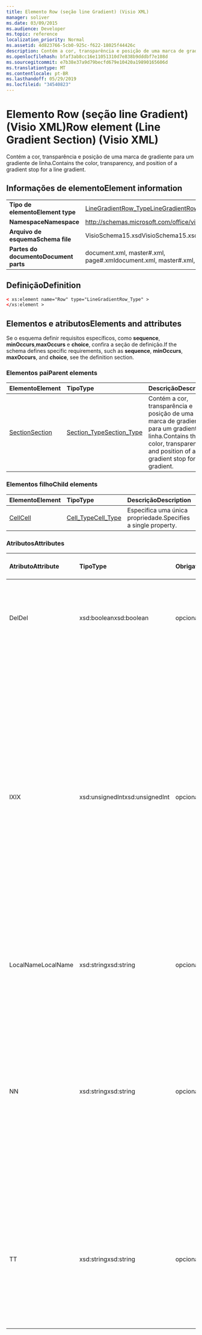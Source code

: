 ```yaml
---
title: Elemento Row (seção line Gradient) (Visio XML)
manager: soliver
ms.date: 03/09/2015
ms.audience: Developer
ms.topic: reference
localization_priority: Normal
ms.assetid: 4d823766-5cb0-925c-f622-18025f44426c
description: Contém a cor, transparência e posição de uma marca de gradiente para um gradiente de linha.
ms.openlocfilehash: bfaf3ab8cc16e11051310d7e838b9dddbf7e108d
ms.sourcegitcommit: e7b38e37a9d79becfd679e10420a19890165606d
ms.translationtype: MT
ms.contentlocale: pt-BR
ms.lasthandoff: 05/29/2019
ms.locfileid: "34540823"
---
```

# <a name="row-element-line-gradient-section-visio-xml"></a><span data-ttu-id="7c6bb-103">Elemento Row (seção line Gradient) (Visio XML)</span><span class="sxs-lookup"><span data-stu-id="7c6bb-103">Row element (Line Gradient Section) (Visio XML)</span></span>

<span data-ttu-id="7c6bb-104">Contém a cor, transparência e posição de uma marca de gradiente para um gradiente de linha.</span><span class="sxs-lookup"><span data-stu-id="7c6bb-104">Contains the color, transparency, and position of a gradient stop for a line gradient.</span></span>
  
## <a name="element-information"></a><span data-ttu-id="7c6bb-105">Informações de elemento</span><span class="sxs-lookup"><span data-stu-id="7c6bb-105">Element information</span></span>

|||
|:-----|:-----|
|<span data-ttu-id="7c6bb-106">**Tipo de elemento**</span><span class="sxs-lookup"><span data-stu-id="7c6bb-106">**Element type**</span></span> <br/> |[<span data-ttu-id="7c6bb-107">LineGradientRow_Type</span><span class="sxs-lookup"><span data-stu-id="7c6bb-107">LineGradientRow_Type</span></span>](linegradientrow_type-complextypevisio-xml.md) <br/> |
|<span data-ttu-id="7c6bb-108">**Namespace**</span><span class="sxs-lookup"><span data-stu-id="7c6bb-108">**Namespace**</span></span> <br/> |http://schemas.microsoft.com/office/visio/2012/main  <br/> |
|<span data-ttu-id="7c6bb-109">**Arquivo de esquema**</span><span class="sxs-lookup"><span data-stu-id="7c6bb-109">**Schema file**</span></span> <br/> |<span data-ttu-id="7c6bb-110">VisioSchema15.xsd</span><span class="sxs-lookup"><span data-stu-id="7c6bb-110">VisioSchema15.xsd</span></span>  <br/> |
|<span data-ttu-id="7c6bb-111">**Partes do documento**</span><span class="sxs-lookup"><span data-stu-id="7c6bb-111">**Document parts**</span></span> <br/> |<span data-ttu-id="7c6bb-112">document.xml, master#.xml, page#.xml</span><span class="sxs-lookup"><span data-stu-id="7c6bb-112">document.xml, master#.xml, page#.xml</span></span>  <br/> |
   
## <a name="definition"></a><span data-ttu-id="7c6bb-113">Definição</span><span class="sxs-lookup"><span data-stu-id="7c6bb-113">Definition</span></span>

```XML
< xs:element name="Row" type="LineGradientRow_Type" >
</xs:element >
```

## <a name="elements-and-attributes"></a><span data-ttu-id="7c6bb-114">Elementos e atributos</span><span class="sxs-lookup"><span data-stu-id="7c6bb-114">Elements and attributes</span></span>

<span data-ttu-id="7c6bb-115">Se o esquema definir requisitos específicos, como **sequence**, **minOccurs**,**maxOccurs** e **choice**, confira a seção de definição.</span><span class="sxs-lookup"><span data-stu-id="7c6bb-115">If the schema defines specific requirements, such as **sequence**, **minOccurs**, **maxOccurs**, and **choice**, see the definition section.</span></span> 
  
### <a name="parent-elements"></a><span data-ttu-id="7c6bb-116">Elementos pai</span><span class="sxs-lookup"><span data-stu-id="7c6bb-116">Parent elements</span></span>

|<span data-ttu-id="7c6bb-117">**Elemento**</span><span class="sxs-lookup"><span data-stu-id="7c6bb-117">**Element**</span></span>|<span data-ttu-id="7c6bb-118">**Tipo**</span><span class="sxs-lookup"><span data-stu-id="7c6bb-118">**Type**</span></span>|<span data-ttu-id="7c6bb-119">**Descrição**</span><span class="sxs-lookup"><span data-stu-id="7c6bb-119">**Description**</span></span>|
|:-----|:-----|:-----|
|[<span data-ttu-id="7c6bb-120">Section</span><span class="sxs-lookup"><span data-stu-id="7c6bb-120">Section</span></span>](section-element-sheet_type-complextypevisio-xml.md) <br/> |[<span data-ttu-id="7c6bb-121">Section_Type</span><span class="sxs-lookup"><span data-stu-id="7c6bb-121">Section_Type</span></span>](section_type-complextypevisio-xml.md) <br/> |<span data-ttu-id="7c6bb-122">Contém a cor, transparência e posição de uma marca de gradiente para um gradiente de linha.</span><span class="sxs-lookup"><span data-stu-id="7c6bb-122">Contains the color, transparency, and position of a gradient stop for a line gradient.</span></span>  <br/> |
   
### <a name="child-elements"></a><span data-ttu-id="7c6bb-123">Elementos filho</span><span class="sxs-lookup"><span data-stu-id="7c6bb-123">Child elements</span></span>

|<span data-ttu-id="7c6bb-124">**Elemento**</span><span class="sxs-lookup"><span data-stu-id="7c6bb-124">**Element**</span></span>|<span data-ttu-id="7c6bb-125">**Tipo**</span><span class="sxs-lookup"><span data-stu-id="7c6bb-125">**Type**</span></span>|<span data-ttu-id="7c6bb-126">**Descrição**</span><span class="sxs-lookup"><span data-stu-id="7c6bb-126">**Description**</span></span>|
|:-----|:-----|:-----|
|[<span data-ttu-id="7c6bb-127">Cell</span><span class="sxs-lookup"><span data-stu-id="7c6bb-127">Cell</span></span>](cell-element-line-gradient-sectionvisio-xml.md) <br/> |[<span data-ttu-id="7c6bb-128">Cell_Type</span><span class="sxs-lookup"><span data-stu-id="7c6bb-128">Cell_Type</span></span>](cell_type-complextypevisio-xml.md) <br/> |<span data-ttu-id="7c6bb-129">Especifica uma única propriedade.</span><span class="sxs-lookup"><span data-stu-id="7c6bb-129">Specifies a single property.</span></span>  <br/> |
   
### <a name="attributes"></a><span data-ttu-id="7c6bb-130">Atributos</span><span class="sxs-lookup"><span data-stu-id="7c6bb-130">Attributes</span></span>

|<span data-ttu-id="7c6bb-131">**Atributo**</span><span class="sxs-lookup"><span data-stu-id="7c6bb-131">**Attribute**</span></span>|<span data-ttu-id="7c6bb-132">**Tipo**</span><span class="sxs-lookup"><span data-stu-id="7c6bb-132">**Type**</span></span>|<span data-ttu-id="7c6bb-133">**Obrigatório**</span><span class="sxs-lookup"><span data-stu-id="7c6bb-133">**Required**</span></span>|<span data-ttu-id="7c6bb-134">**Descrição**</span><span class="sxs-lookup"><span data-stu-id="7c6bb-134">**Description**</span></span>|<span data-ttu-id="7c6bb-135">**Valores possíveis**</span><span class="sxs-lookup"><span data-stu-id="7c6bb-135">**Possible values**</span></span>|
|:-----|:-----|:-----|:-----|:-----|
|<span data-ttu-id="7c6bb-136">Del</span><span class="sxs-lookup"><span data-stu-id="7c6bb-136">Del</span></span>  <br/> |<span data-ttu-id="7c6bb-137">xsd:boolean</span><span class="sxs-lookup"><span data-stu-id="7c6bb-137">xsd:boolean</span></span>  <br/> |<span data-ttu-id="7c6bb-138">opcional</span><span class="sxs-lookup"><span data-stu-id="7c6bb-138">optional</span></span>  <br/> |<span data-ttu-id="7c6bb-139">Especifica se uma linha que seria herdada de uma forma mestra foi excluída.</span><span class="sxs-lookup"><span data-stu-id="7c6bb-139">Specifies whether a row that would otherwise be inherited from a master shape has been deleted.</span></span>  <br/> |<span data-ttu-id="7c6bb-140">Valores do tipo xsd:boolean.</span><span class="sxs-lookup"><span data-stu-id="7c6bb-140">Values of the xsd:boolean type.</span></span>  <br/> |
|<span data-ttu-id="7c6bb-141">IX</span><span class="sxs-lookup"><span data-stu-id="7c6bb-141">IX</span></span>  <br/> |<span data-ttu-id="7c6bb-142">xsd:unsignedInt</span><span class="sxs-lookup"><span data-stu-id="7c6bb-142">xsd:unsignedInt</span></span>  <br/> |<span data-ttu-id="7c6bb-143">opcional</span><span class="sxs-lookup"><span data-stu-id="7c6bb-143">optional</span></span>  <br/> |<span data-ttu-id="7c6bb-144">Especifica o identificador baseado em um da linha.</span><span class="sxs-lookup"><span data-stu-id="7c6bb-144">Specifies the one-based identifier for the row.</span></span> <span data-ttu-id="7c6bb-145">Ele deve ser unqiue e maior que outros identificadores na mesma seção. O atributo IX é usado somente para as seções caractere, conexão, campo, FillGradient, geometria, camada, LineGradient, parágrafo, revisor, rabisco e guias.</span><span class="sxs-lookup"><span data-stu-id="7c6bb-145">It should be unqiue and greater than other identifiers in the same section.The IX attribute is only used for the Character, Connection, Field, FillGradient, Geometry, Layer, LineGradient, Paragraph, Reviewer, Scratch, and Tabs sections.</span></span> <span data-ttu-id="7c6bb-146">Uma linha pode ter apenas um dos atributos IX ou N.</span><span class="sxs-lookup"><span data-stu-id="7c6bb-146">A row can only have one of the IX or N attributes.</span></span>  <br/> |<span data-ttu-id="7c6bb-147">Valores do tipo xsd:unsignedInt.</span><span class="sxs-lookup"><span data-stu-id="7c6bb-147">Values of the xsd:unsignedInt type.</span></span>  <br/> |
|<span data-ttu-id="7c6bb-148">LocalName</span><span class="sxs-lookup"><span data-stu-id="7c6bb-148">LocalName</span></span>  <br/> |<span data-ttu-id="7c6bb-149">xsd:string</span><span class="sxs-lookup"><span data-stu-id="7c6bb-149">xsd:string</span></span>  <br/> |<span data-ttu-id="7c6bb-150">opcional</span><span class="sxs-lookup"><span data-stu-id="7c6bb-150">optional</span></span>  <br/> |<span data-ttu-id="7c6bb-151">Especifica o nome exclusivo dependente de idioma da linha.</span><span class="sxs-lookup"><span data-stu-id="7c6bb-151">Specifies the unique language-dependent name of the row.</span></span>  <br/> |<span data-ttu-id="7c6bb-152">Valores do tipo xsd:string.</span><span class="sxs-lookup"><span data-stu-id="7c6bb-152">Values of the xsd:string type.</span></span>  <br/> |
|<span data-ttu-id="7c6bb-153">N</span><span class="sxs-lookup"><span data-stu-id="7c6bb-153">N</span></span>  <br/> |<span data-ttu-id="7c6bb-154">xsd:string</span><span class="sxs-lookup"><span data-stu-id="7c6bb-154">xsd:string</span></span>  <br/> |<span data-ttu-id="7c6bb-155">opcional</span><span class="sxs-lookup"><span data-stu-id="7c6bb-155">optional</span></span>  <br/> |<span data-ttu-id="7c6bb-156">Especifica o nome exclusivo independente do idioma da linha. O atributo N é usado apenas para as seções usuário, propriedade, ações, controle, conexão, hiperlink e ActionTag.</span><span class="sxs-lookup"><span data-stu-id="7c6bb-156">Specifies the unique language-independent name of the row.The N attribute is only used for the User, Property, Actions, Control, Connection, Hyperlink, and ActionTag sections.</span></span> <span data-ttu-id="7c6bb-157">Uma linha pode ter apenas um dos atributos IX ou N.</span><span class="sxs-lookup"><span data-stu-id="7c6bb-157">A row can only have one of the IX or N attributes.</span></span>  <br/> |<span data-ttu-id="7c6bb-158">Valores do tipo xsd:string.</span><span class="sxs-lookup"><span data-stu-id="7c6bb-158">Values of the xsd:string type.</span></span>  <br/> |
|<span data-ttu-id="7c6bb-159">T</span><span class="sxs-lookup"><span data-stu-id="7c6bb-159">T</span></span>  <br/> |<span data-ttu-id="7c6bb-160">xsd:string</span><span class="sxs-lookup"><span data-stu-id="7c6bb-160">xsd:string</span></span>  <br/> |<span data-ttu-id="7c6bb-161">opcional</span><span class="sxs-lookup"><span data-stu-id="7c6bb-161">optional</span></span>  <br/> |<span data-ttu-id="7c6bb-162">Especifica o tipo de caminho geométrico representado pela linha e usado na visualização de geometria.</span><span class="sxs-lookup"><span data-stu-id="7c6bb-162">Specifies the type of the geometric path represented by the row and used in geometry visualization.</span></span> <span data-ttu-id="7c6bb-163">O atributo T é usado apenas para a seção Geometry.</span><span class="sxs-lookup"><span data-stu-id="7c6bb-163">The T attribute is only used for the Geometry section.</span></span>  <br/> |<span data-ttu-id="7c6bb-164">Valores do tipo xsd:string.</span><span class="sxs-lookup"><span data-stu-id="7c6bb-164">Values of the xsd:string type.</span></span>  <br/> |
   

